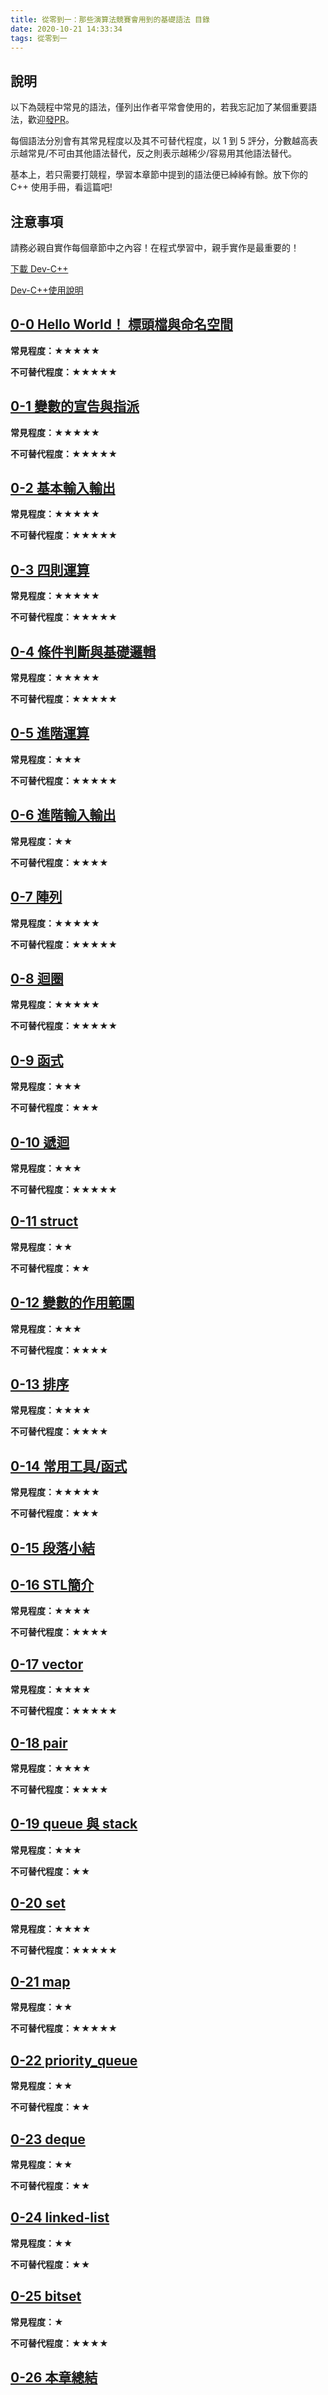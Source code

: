 ```yaml
---
title: 從零到一：那些演算法競賽會用到的基礎語法 目錄
date: 2020-10-21 14:33:34
tags: 從零到一
---
```


## 說明
以下為競程中常見的語法，僅列出作者平常會使用的，若我忘記加了某個重要語法，歡迎[發PR](mailto:kevin118033@gmail.com)。

每個語法分別會有其常見程度以及其不可替代程度，以 1 到 5 評分，分數越高表示越常見/不可由其他語法替代，反之則表示越稀少/容易用其他語法替代。

基本上，若只需要打競程，學習本章節中提到的語法便已綽綽有餘。放下你的 C++ 使用手冊，看這篇吧!

## 注意事項

請務必親自實作每個章節中之內容！在程式學習中，親手實作是最重要的！

[下載 Dev-C++](https://sourceforge.net/projects/orwelldevcpp/)

[Dev-C++使用說明](https://progressbar.tw/posts/7)

## [0-0 Hello World！ 標頭檔與命名空間](/2020/10/21/0-0/) 

**常見程度：★★★★★**

**不可替代程度：★★★★★**

## [0-1 變數的宣告與指派](/2020/10/23/0-1/) 

**常見程度：★★★★★**

**不可替代程度：★★★★★**

## [0-2 基本輸入輸出](/2020/10/26/0-2/)

**常見程度：★★★★★**

**不可替代程度：★★★★★**

## [0-3 四則運算](/2020/10/26/0-3/)

**常見程度：★★★★★**

**不可替代程度：★★★★★**

## [0-4 條件判斷與基礎邏輯](/2020/10/27/0-4/)

**常見程度：★★★★★**

**不可替代程度：★★★★★**

## [0-5 進階運算](/2020/10/29/0-5/)

**常見程度：★★★**

**不可替代程度：★★★★★**

## [0-6 進階輸入輸出](/2020/11/04/0-6/)

**常見程度：★★**

**不可替代程度：★★★★**

## [0-7 陣列](/2020/11/05/0-7/)

**常見程度：★★★★★**

**不可替代程度：★★★★★**

## [0-8 迴圈](/2020/11/06/0-8/)

**常見程度：★★★★★**

**不可替代程度：★★★★★**

## [0-9 函式](/2020/11/09/0-9/)

**常見程度：★★★**

**不可替代程度：★★★**

## [0-10 遞迴](/2020/11/09/0-10/)

**常見程度：★★★**

**不可替代程度：★★★★★**

## [0-11 struct](/2020/11/11/0-11/)

**常見程度：★★**

**不可替代程度：★★**

## [0-12 變數的作用範圍](/2020/11/13/0-12/)

**常見程度：★★★**

**不可替代程度：★★★★**

## [0-13 排序](/2020/11/16/0-13/)

**常見程度：★★★★**

**不可替代程度：★★★★**

## [0-14 常用工具/函式](/2020/11/18/0-14/)

**常見程度：★★★★★**

**不可替代程度：★★★**

## [0-15 段落小結](/2020/11/23/0-15/)

## [0-16 STL簡介](/2020/11/30/0-16/)

**常見程度：★★★★**

**不可替代程度：★★★★**

## [0-17 vector](/2020/11/30/0-17/)

**常見程度：★★★★**

**不可替代程度：★★★★★**

## [0-18 pair](/2020/12/02/0-18/)

**常見程度：★★★★**

**不可替代程度：★★★★**

## [0-19 queue 與 stack](/2020/12/03/0-19)

**常見程度：★★★**

**不可替代程度：★★**

## [0-20 set](/2020/12/07/0-20)

**常見程度：★★★★**

**不可替代程度：★★★★★**

## [0-21 map](/2020/12/09/0-21)

**常見程度：★★**

**不可替代程度：★★★★★**

## [0-22 priority_queue](/2020/12/10/0-22)

**常見程度：★★**

**不可替代程度：★★**

## [0-23 deque](/2020/12/14/0-23)

**常見程度：★★**

**不可替代程度：★★**

## [0-24 linked-list](/2020/12/14/0-24)

**常見程度：★★**

**不可替代程度：★★**

## [0-25 bitset](/2020/12/14/0-25)

**常見程度：★**

**不可替代程度：★★★★**

## [0-26 本章總結](/2020/12/17/0-26)